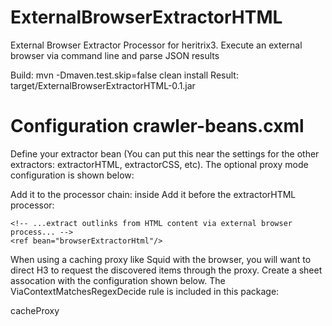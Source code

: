 ExternalBrowserExtractorHTML
============================

External Browser Extractor Processor for heritrix3. Execute an external browser via command line and parse JSON results

Build: mvn -Dmaven.test.skip=false clean install
Result: target/ExternalBrowserExtractorHTML-0.1.jar


Configuration crawler-beans.cxml
================================

Define your extractor bean (You can put this near the settings for the other extractors: extractorHTML, extractorCSS, etc). The optional proxy mode configuration is shown below:

 <bean id="browserExtractorHtml" class="org.archive.modules.extractor.ExternalBrowserExtractorHtml" >
   <property name="executionString" value="nice -n4 /phantomjs/phantomjs-1.6.1-linux-i686-dynamic/bin/phantomjs --proxy=127.0.0.1:3128 /phantomjs/phantomBrowserExtractor/phantomBrowserExtractor.js --userAgent _USERAGENT_ --url _URI_ > _OUTPUTFILEPATH_ 2>/dev/null"/>
   <property name="shouldBrowserReload" value="True" />
   <property name="commandTimeout" value="30000" />
  <!-- <property name="treatFramesAsEmbedLinks" value="true" /> -->
  <!-- <property name="treatXHRAsEmbedLinks" value="true" /> -->
 </bean>


Add it to the processor chain: inside  <bean id="fetchProcessors" class="org.archive.modules.FetchChain"><property name="processors"><list>
Add it before the extractorHTML processor:

    <!-- ...extract outlinks from HTML content via external browser process... -->
    <ref bean="browserExtractorHtml"/>


When using a caching proxy like Squid with the browser, you will want to direct H3 to request the discovered items through the proxy. Create a sheet assocation with the configuration shown below. The ViaContextMatchesRegexDecide rule is included in this package:

 <bean class='org.archive.crawler.spring.DecideRuledSheetAssociation'>
  <property name='rules'>
    <bean class="org.archive.modules.deciderules.ViaContextMatchesRegexDecideRule">
     <property name="regex" value=".*BROWSER_MISC.*" />
    </bean>
  </property>
  <property name='targetSheetNames'>
   <list>
    <value>cacheProxy</value>
   </list>
  </property>
 </bean>
 <bean id='cacheProxy' class='org.archive.spring.Sheet'>
   <property name='map'>
     <map>
       <entry key='fetchHttp.httpProxyHost' value='127.0.0.1' />
       <entry key='fetchHttp.httpProxyPort' value='3128' />
     </map>
   </property>
 </bean>
